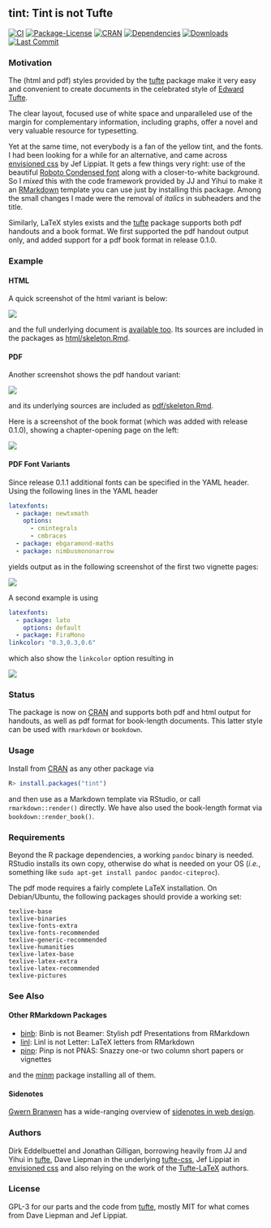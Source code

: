## tint: Tint is not Tufte

[![CI](https://github.com/eddelbuettel/tint/workflows/ci/badge.svg)](https://github.com/eddelbuettel/tint/actions?query=workflow%3Aci)
[![Package-License](https://img.shields.io/badge/license-GPL--3-brightgreen.svg?style=flat)](https://www.gnu.org/licenses/gpl-3.0.html) 
[![CRAN](https://www.r-pkg.org/badges/version/tint)](https://cran.r-project.org/package=tint) 
[![Dependencies](https://tinyverse.netlify.com/badge/tint)](https://cran.r-project.org/package=tint) 
[![Downloads](https://cranlogs.r-pkg.org/badges/tint?color=brightgreen)](https://www.r-pkg.org/pkg/tint)
[![Last Commit](https://img.shields.io/github/last-commit/eddelbuettel/tint)](https://github.com/eddelbuettel/tint)

### Motivation

The (html and pdf) styles provided by the [tufte](https://cran.r-project.org/package=tufte) package
make it very easy and convenient to create documents in the celebrated style of
[Edward Tufte](https://www.edwardtufte.com/tufte/).

The clear layout, focused use of white space and unparalleled use of the margin for complementary
information, including graphs, offer a novel and very valuable resource for typesetting.

Yet at the same time, not everybody is a fan of the yellow tint, and the fonts.  I had been looking
for a while for an alternative, and came across 
[envisioned css](https://github.com/nogginfuel/envisioned-css) by Jef Lippiat.  It gets a few things
very right: use of the beautiful 
[Roboto Condensed font](https://fonts.google.com/specimen/Roboto+Condensed) along with
a closer-to-white background.  So I _mixed_ this with the code framework provided by JJ and Yihui to
make it an [RMarkdown](https://rmarkdown.rstudio.com/) template you can use just by installing this
package. Among the small changes I made were the removal of _italics_ in subheaders and the title.

Similarly, LaTeX styles exists and the
[tufte](https://cran.r-project.org/package=tufte) package supports both pdf
handouts and a book format.  We first supported the pdf handout
output only, and added support for a pdf book format in release 0.1.0.


### Example

#### HTML

A quick screenshot of the html variant is below:

![](https://eddelbuettel.github.io/tint/tintHtmlScreenshot.png)

and the full underlying document is [available too](https://eddelbuettel.github.io/tint/).  Its sources 
are included in the packages as
[html/skeleton.Rmd](https://github.com/eddelbuettel/tint/blob/master/inst/rmarkdown/templates/tintHtml/skeleton/skeleton.Rmd).

#### PDF

Another screenshot shows the pdf handout variant:

![](https://eddelbuettel.github.com/tint/tintPdfScreenshot.png)

and its underlying sources are included as 
[pdf/skeleton.Rmd](https://github.com/eddelbuettel/tint/blob/master/inst/rmarkdown/templates/tintPdf/skeleton/skeleton.Rmd).

Here is a screenshot of the book format (which was added with release 0.1.0), showing a chapter-opening page on the left:

![](https://eddelbuettel.github.io/tint/tintBookScreenshot.png)

#### PDF Font Variants

Since release 0.1.1 additional fonts can be specified in the YAML header.  Using the following lines
in the YAML header 

```yaml
latexfonts: 
  - package: newtxmath
    options: 
      - cmintegrals
      - cmbraces
  - package: ebgaramond-maths
  - package: nimbusmononarrow
```

yields output as in the following screenshot of the first two vignette pages:

![](https://eddelbuettel.github.io/tint/tintPDFGaramond.png)

A second example is using 

```yaml
latexfonts: 
  - package: lato
    options: default
  - package: FiraMono
linkcolor: "0.3,0.3,0.6"
```

which also show the `linkcolor` option resulting in

![](https://eddelbuettel.github.io/tint/tintPDFLato.png)


### Status

The package is now on [CRAN](https://cran.r-project.org/package=tint) and
supports both pdf and html output for handouts, as well as pdf format for
book-length documents.  This latter style can be used with `rmarkdown` or 
`bookdown`.

### Usage 

Install from [CRAN](https://cran.r-project.org) as any other package via

```r
R> install.packages("tint")
```

and then use as a Markdown template via RStudio, or call `rmarkdown::render()` directly.
We have also used the book-length format via `bookdown::render_book()`.

### Requirements

Beyond the R package dependencies, a working `pandoc` binary is needed. RStudio installs
its own copy, otherwise do what is needed on your OS (_i.e._, something like `sudo apt-get
install pandoc pandoc-citeproc`).

The pdf mode requires a fairly complete LaTeX installation.  On Debian/Ubuntu, the
following packages should provide a working set:

```
texlive-base
texlive-binaries
texlive-fonts-extra
texlive-fonts-recommended
texlive-generic-recommended
texlive-humanities
texlive-latex-base
texlive-latex-extra
texlive-latex-recommended
texlive-pictures
```

### See Also

#### Other RMarkdown Packages

- [binb](https://github.com/eddelbuettel/binb): Binb is not Beamer: Stylish pdf Presentations from RMarkdown
- [linl](https://github.com/eddelbuettel/linl): Linl is not Letter: LaTeX letters from RMarkdown
- [pinp](https://github.com/eddelbuettel/pinp): Pinp is not PNAS: Snazzy one-or two column short papers or vignettes 

and the [minm](https://github.com/eddelbuettel/minm) package installing all of them.

#### Sidenotes

[Gwern Branwen](https://www.gwern.net/index) has a wide-ranging overview of [sidenotes in web design](https://www.gwern.net/Sidenotes).

### Authors

Dirk Eddelbuettel and Jonathan Gilligan, borrowing heavily from JJ and Yihui in
[tufte](https://cran.r-project.org/package=tufte), Dave Liepman in the underlying
[tufte-css](https://github.com/edwardtufte/tufte-css), Jef Lippiat in
[envisioned css](https://github.com/nogginfuel/envisioned-css) and also relying on the work
of the [Tufte-LaTeX](https://tufte-latex.github.io/tufte-latex/) authors.

### License

GPL-3 for our parts and the code from [tufte](https://cran.r-project.org/package=tufte),
mostly MIT for what comes from Dave Liepman and Jef Lippiat.
